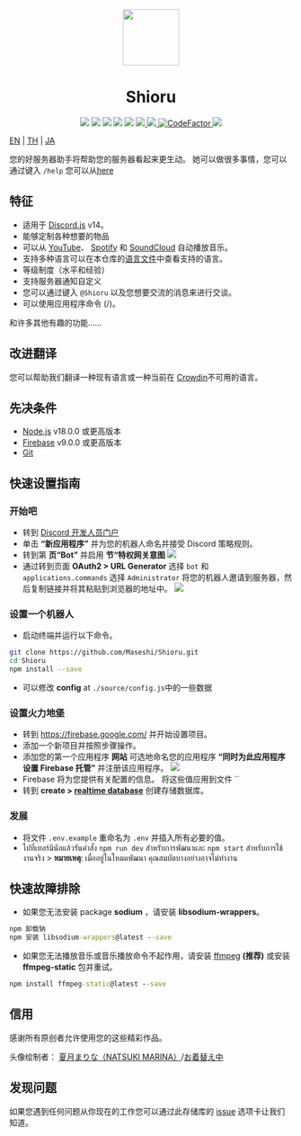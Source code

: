 <div align="center">
  <img src="https://raw.githubusercontent.com/Maseshi/Shioru/main/assets/icons/favicon-circle.png" width="100" />
  <h1>
    <strong>Shioru</strong>
  </h1>
  <img src="https://img.shields.io/badge/discord.js-v14-7354F6?logo=discord&logoColor=white" />
  <img src="https://img.shields.io/github/stars/Maseshi/Shioru.svg?logo=github" />
  <img src="https://img.shields.io/github/v/release/Maseshi/Shioru">
  <img src="https://img.shields.io/github/license/Maseshi/Shioru.svg?logo=github" />
  <img src="https://img.shields.io/github/last-commit/Maseshi/Shioru">
  <a title="Status" target="_blank" href="https://shioru.statuspage.io/">
    <img src="https://img.shields.io/badge/dynamic/json?logo=google-cloud&logoColor=white&label=status&query=status.indicator&url=https%3A%2F%2Fq60yrzp0cbgg.statuspage.io%2Fapi%2Fv2%2Fstatus.json" />
  </a>
  <a title="Crowdin" target="_blank" href="https://crowdin.com/project/shioru-bot">
    <img src="https://badges.crowdin.net/shioru-bot/localized.svg">
  </a>
  <a title="CodeFactor" target="_blank" href="https://www.codefactor.io/repository/github/maseshi/shioru">
    <img src="https://www.codefactor.io/repository/github/maseshi/shioru/badge" alt="CodeFactor" />
  </a>
  <a title="Top.gg" target="_blank" href="https://top.gg/bot/704706906505347183">
    <img src="https://top.gg/api/widget/upvotes/704706906505347183.svg">
  </a>
</div>

[EN](https://github.com/Maseshi/Shioru/blob/main/documents/README.en.md) | [TH](https://github.com/Maseshi/Shioru/blob/main/documents/README.th.md) | [JA](https://github.com/Maseshi/Shioru/blob/main/documents/README.ja.md)

您的好服务器助手将帮助您的服务器看起来更生动。 她可以做很多事情，您可以通过键入 `/help` 您可以从[here](https://discord.com/api/oauth2/authorize?client_id=704706906505347183&permissions=8&scope=applications.commands%20bot&redirect_uri=https%3A%2F%2Fshiorus.web.app%2Fthanks-you)

## 特征

- 适用于 [Discord.js](https://discord.js.org/) v14。
- 能够定制各种想要的物品
- 可以从 [YouTube](https://www.youtube.com/)、 [Spotify](https://www.spotify.com/) 和 [SoundCloud](https://soundcloud.com/) 自动播放音乐。
- 支持多种语言可以在本仓库的[语言文件](https://github.com/Maseshi/shioru/blob/main/source/languages)中查看支持的语言。
- 等级制度（水平和经验）
- 支持服务器通知自定义
- 您可以通过键入 `@Shioru` 以及您想要交流的消息来进行交谈。
- 可以使用应用程序命令 (/)。

和许多其他有趣的功能......

## 改进翻译

您可以帮助我们翻译一种现有语言或一种当前在 [Crowdin](https://crowdin.com/project/shioru-bot)不可用的语言。

## 先决条件

- [Node.js](https://nodejs.org/) v18.0.0 或更高版本
- [Firebase](https://firebase.google.com/) v9.0.0 或更高版本
- [Git](https://git-scm.com/downloads)

## 快速设置指南

### 开始吧

- 转到 [Discord 开发人员门户](https://discord.com/developers/applications)
- 单击 **“新应用程序”** 并为您的机器人命名并接受 Discord 策略规则。
- 转到第 **页“Bot”** 并启用 **节“特权网关意图** ![](https://raw.githubusercontent.com/Maseshi/Shioru/main/assets/images/discord-developer-portal-privileged-gateway-intents.png)
- 通过转到页面 **OAuth2 > URL Generator** 选择 `bot` 和 `applications.commands` 选择 `Administrator` 将您的机器人邀请到服务器，然后复制链接并将其粘贴到浏览器的地址中。 ![](https://raw.githubusercontent.com/Maseshi/Shioru/main/assets/images/discord-developer-portal-scopes.png)

### 设置一个机器人

- 启动终端并运行以下命令。

```bash
git clone https://github.com/Maseshi/Shioru.git
cd Shioru
npm install --save
```

- 可以修改 **config** at `./source/config.js`中的一些数据

### 设置火力地堡

- 转到 https://firebase.google.com/ 并开始设置项目。
- 添加一个新项目并按照步骤操作。
- 添加您的第一个应用程序 **网站** 可选地命名您的应用程序 **“同时为此应用程序设置 Firebase 托管”** 并注册该应用程序。 ![](https://raw.githubusercontent.com/Maseshi/Shioru/main/assets/images/firebase-setup-web-application.png)
- Firebase 将为您提供有关配置的信息。 将这些值应用到文件 ``
- 转到 **create > [realtime database](https://console.firebase.google.com/u/0/project/_/database/data)** 创建存储数据库。

### 发展

- 将文件 `.env.example` 重命名为 `.env` 并插入所有必要的值。
- ไปที่เทอร์มินัลแล้วรันคำสั่ง `npm run dev` สำหรับการพัฒนาและ `npm start` สำหรับการใช้งานจริง > **หมายเหตุ**: เมื่ออยู่ในโหมดพัฒนา คุณสมบัตบางอย่างอาจไม่ทำงาน

## 快速故障排除

- 如果您无法安装 package **sodium** ，请安装 **libsodium-wrappers**。
```bat
npm 卸载钠
npm 安装 libsodium-wrappers@latest --save
```
- 如果您无法播放音乐或音乐播放命令不起作用，请安装 [ffmpeg](https://ffmpeg.org/download.html) **(推荐)** 或安装 **ffmpeg-static** 包并重试。
```bat
npm install ffmpeg-static@latest --save
```

## 信用

感谢所有原创者允许使用您的这些精彩作品。

头像绘制者： [夏月まりな（NATSUKI MARINA）](https://www.pixiv.net/en/users/482462)/[お着替え中](https://www.pixiv.net/en/artworks/76075098)

## 发现问题

如果您遇到任何问题从你现在的工作您可以通过此存储库的 [issue](https://github.com/Maseshi/Shioru/issues) 选项卡让我们知道。
